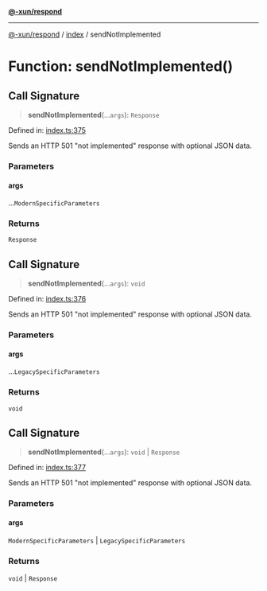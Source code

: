 [**@-xun/respond**](../../README.md)

***

[@-xun/respond](../../README.md) / [index](../README.md) / sendNotImplemented

# Function: sendNotImplemented()

## Call Signature

> **sendNotImplemented**(...`args`): `Response`

Defined in: [index.ts:375](https://github.com/Xunnamius/api-utils/blob/b03924fda63811edf48417901d0265e3de012ea4/packages/respond/src/index.ts#L375)

Sends an HTTP 501 "not implemented" response with optional JSON data.

### Parameters

#### args

...`ModernSpecificParameters`

### Returns

`Response`

## Call Signature

> **sendNotImplemented**(...`args`): `void`

Defined in: [index.ts:376](https://github.com/Xunnamius/api-utils/blob/b03924fda63811edf48417901d0265e3de012ea4/packages/respond/src/index.ts#L376)

Sends an HTTP 501 "not implemented" response with optional JSON data.

### Parameters

#### args

...`LegacySpecificParameters`

### Returns

`void`

## Call Signature

> **sendNotImplemented**(...`args`): `void` \| `Response`

Defined in: [index.ts:377](https://github.com/Xunnamius/api-utils/blob/b03924fda63811edf48417901d0265e3de012ea4/packages/respond/src/index.ts#L377)

Sends an HTTP 501 "not implemented" response with optional JSON data.

### Parameters

#### args

`ModernSpecificParameters` | `LegacySpecificParameters`

### Returns

`void` \| `Response`
